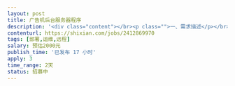 ```yaml
---                
layout: post       
title: 广告机后台服务器程序           
description: '<div class="content"></br><p class="">一、需求描述</p></br><p class="">产品类别：广告机后台发布 </br><br/>开发进度：已开发好，但带负载能力不行，需要帮忙解决一下问题 </br><br/>功能：能够至少实现10000台的带负载能力</br><br/>技术：使用PHP语言、MYSQL数据库技术</p></br><p class="">可以远程</p></br></div>'     
contenturl: https://shixian.com/jobs/2412869970      
tags: [部署,运维,远程]            
salary: 预估2000元          
publish_time: '已发布 17 小时'         
apply: 3                   
time_range: 2天              
status: 招募中                  
---                 
```

